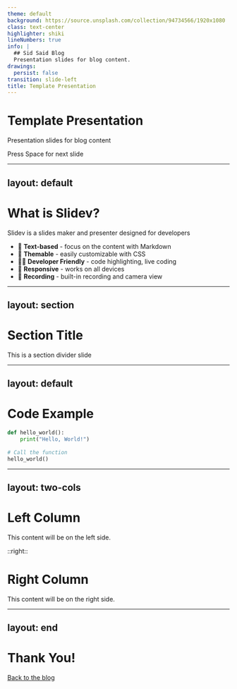 ```yaml
---
theme: default
background: https://source.unsplash.com/collection/94734566/1920x1080
class: text-center
highlighter: shiki
lineNumbers: true
info: |
  ## Sid Said Blog
  Presentation slides for blog content.
drawings:
  persist: false
transition: slide-left
title: Template Presentation
---
```


# Template Presentation

Presentation slides for blog content

<div class="pt-12">
  <span class="px-2 py-1 rounded cursor-pointer" hover="bg-white bg-opacity-10">
    Press Space for next slide
  </span>
</div>

---
layout: default
---

# What is Slidev?

Slidev is a slides maker and presenter designed for developers

<v-clicks>

- 📝 **Text-based** - focus on the content with Markdown
- 🎨 **Themable** - easily customizable with CSS
- 🧑‍💻 **Developer Friendly** - code highlighting, live coding
- 📱 **Responsive** - works on all devices
- 🎥 **Recording** - built-in recording and camera view

</v-clicks>

---
layout: section
---

# Section Title

This is a section divider slide

---
layout: default
---

# Code Example

```python
def hello_world():
    print("Hello, World!")
    
# Call the function
hello_world()
```

---
layout: two-cols
---

# Left Column

This content will be on the left side.

::right::

# Right Column

This content will be on the right side.

---
layout: end
---

# Thank You!

[Back to the blog](https://sidpan1.github.io/sid-said/)
